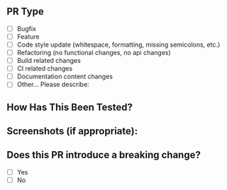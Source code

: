 <!---
  Please read the contribution guide before sending your first commit:
   https://github.com/<%= githubUsername %>/<%= projectName %>/blob/master/contributing.md

  Describe your changes in detail
  Why is this change required? What problem does it solve?
  If it fixes an open issue, please link to the issue here.
-->

## PR Type

<!---
  What types of changes does your code introduce?
  Put an `x` in all the boxes that apply:
-->

* [ ] Bugfix
* [ ] Feature
* [ ] Code style update (whitespace, formatting, missing semicolons, etc.)
* [ ] Refactoring (no functional changes, no api changes)
* [ ] Build related changes
* [ ] CI related changes
* [ ] Documentation content changes
* [ ] Other… Please describe:

## How Has This Been Tested?

<!---
  Please describe in detail how you tested your changes.
  Include details of your testing environment, and the tests you ran to
  see how your change affects other areas of the code, etc.
-->

## Screenshots (if appropriate):

## Does this PR introduce a breaking change?

<!--
  If this PR contains a breaking change,
  please also describe the impact and migration path for existing applications
-->

* [ ] Yes
* [ ] No

